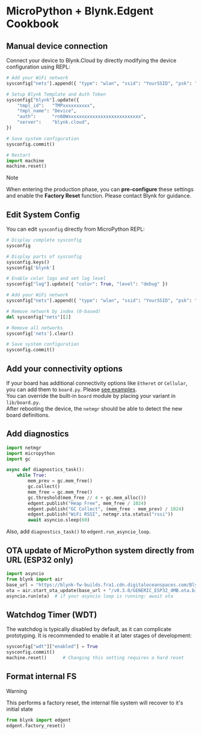 
# MicroPython + Blynk.Edgent Cookbook

## Manual device connection

Connect your device to Blynk.Cloud by directly modifying the device configuration using REPL:

```py
# Add your WiFi network
sysconfig["nets"].append({ "type": "wlan", "ssid": "YourSSID", "psk": "YourPassword" })

# Setup Blynk Template and Auth Token
sysconfig["blynk"].update({
    "tmpl_id":   "TMPxxxxxxxxxx",
    "tmpl_name": "Device",
    "auth":      "rn60Wxxxxxxxxxxxxxxxxxxxxxxxxxxx",
    "server":    "blynk.cloud",
})

# Save system configuration
sysconfig.commit()

# Restart
import machine
machine.reset()
```

> [!NOTE]
> When entering the production phase, you can **pre-configure** these settings and enable the **Factory Reset** function. Please contact Blynk for guidance.

## Edit System Config

You can edit `sysconfig` directly from MicroPython REPL:

```py
# Display complete sysconfig
sysconfig

# Display parts of sysconfig
sysconfig.keys()
sysconfig['blynk']

# Enable color logs and set log level
sysconfig["log"].update({ "color": True, "level": "debug" })

# Add your WiFi network
sysconfig["nets"].append({ "type": "wlan", "ssid": "YourSSID", "psk": "YourPassword" })

# Remove network by index (0-based)
del sysconfig["nets"][2]

# Remove all networks
sysconfig['nets'].clear()

# Save system configuration
sysconfig.commit()
```

## Add your connectivity options

If your board has additional connectivity options like `Etheret` or `Cellular`, you can add them to `board.py`.
Please [see examples](./boards).  
You can override the built-in `board` module by placing your variant in `lib/board.py`.  
After rebooting the device, the `netmgr` should be able to detect the new board definitions.

## Add diagnostics

```py
import netmgr
import micropython
import gc

async def diagnostics_task():
    while True:
        mem_prev = gc.mem_free()
        gc.collect()
        mem_free = gc.mem_free()
        gc.threshold(mem_free // 4 + gc.mem_alloc())
        edgent.publish("Heap Free", mem_free / 1024)
        edgent.publish("GC Collect", (mem_free - mem_prev) / 1024)
        edgent.publish("WiFi RSSI", netmgr.sta.status("rssi"))
        await asyncio.sleep(60)
```

Also, add `diagnostics_task()` to `edgent.run_asyncio_loop`.

## OTA update of MicroPython system directly from URL (ESP32 only)

```py
import asyncio
from blynk import air
base_url = "https://blynk-fw-builds.fra1.cdn.digitaloceanspaces.com/Blynk-Edgent-MicroPython"
ota = air.start_ota_update(base_url + "/v0.3.0/GENERIC_ESP32_4MB.ota.bin", validate=False)
asyncio.run(ota)  # if your asyncio loop is running: await ota
```

## Watchdog Timer (WDT)

The watchdog is typically disabled by default, as it can complicate prototyping.
It is recommended to enable it at later stages of development:

```py
sysconfig["wdt"]["enabled"] = True
sysconfig.commit()
machine.reset()      # Changing this setting requires a hard reset
```

## Format internal FS

> [!WARNING]
> This performs a factory reset, the internal file system will recover to it's initial state

```py
from blynk import edgent
edgent.factory_reset()
```
